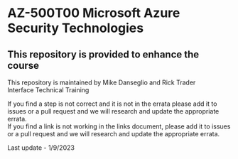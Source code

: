 # AZ-500T00 Microsoft Azure Security Technologies

## This repository is provided to enhance the course

This repository is maintained by Mike Danseglio and Rick Trader <br>
Interface Technical Training<br>

If you find a step is not correct and it is not in the errata please add it to issues or a pull request and we will research and update the appropriate errata.<br>
If you find a link is not working in the links document, please add it to issues or a pull request and we will research and update the appropriate errata.<br>

Last update - 1/9/2023